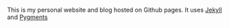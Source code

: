 This is my personal website and blog hosted on Github pages. It uses
[Jekyll](http://github.com/mojombo/jekyll) and [Pygments](http://pygments.org/)
